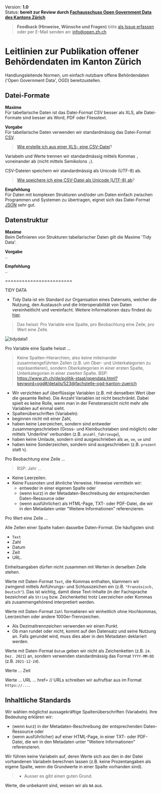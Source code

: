 
Version: **1.0** <br>
Status: **bereit zur Review durch [Fachausschuss Open Government Data des Kantons Zürich](https://www.zh.ch/de/direktion-der-justiz-und-des-innern/statistisches-amt/open-government-data/fachausschuss-open-government-data.html#910522844)**

> **Feedback (Hinweise, Wünsche und Fragen)** bitte [als Issue erfassen](https://github.com/openZH/mdd-ogd-handbook/issues) oder per E-Mail senden an: info@open.zh.ch


# Leitlinien zur Publikation offener Behördendaten im Kanton Zürich

Handlungsleitende Normen, um einfach nutzbare offene Behördendaten ('Open Government Data', OGD) bereitzustellen.

## Datei-Formate

**Maxime** <br>
Für tabellarische Daten ist das Datei-Format CSV besser als XLS, alle Datei-Formate sind besser als Word, PDF oder Fliesstext.

**Vorgabe** <br>
Für tabellarische Daten verwenden wir standardmässig das Datei-Format [CSV](http://opendatahandbook.org/glossary/en/terms/csv/). <br>
> [Wie erstelle ich aus einer XLS- eine CSV-Datei](https://github.com/openZH/mdd-ogd-handbook/blob/main/publikationsleitlinien/UTF-8-kodieren.md)? <br>

Variabeln und Werte trennen wir standardmässig mittels Kommas `,` voneinander ab (nicht mittels Semikolons `;`). <br>

CSV-Dateien speichern wir standardmässig als Unicode (UTF-8) ab. <br>
> [Wie speichere ich eine CSV-Datei als Unicode (UTF-8) ab](https://github.com/openZH/mdd-ogd-handbook/blob/main/publikationsleitlinien/UTF-8-kodieren.md)?

**Empfehlung** <br>
Für Daten mit komplexen Strukturen und/oder um Daten einfach zwischen Programmen und Systemen zu übertragen, eignet sich das Datei-Format [JSON](http://opendatahandbook.org/glossary/en/terms/json/) sehr gut.

## Datenstruktur

**Maxime** <br>
Beim Definieren von Strukturen tabellarischer Daten gilt die Maxime 'Tidy Data'.

**Vorgabe** <br>
..

**Empfehlung** <br>
..

========================

TIDY DATA


- Tidy Data ist ein Standard zur Organisation eines Datensets, welcher die Nutzung, den Austausch und die Interoperabilität von Daten vereinheitlicht und vereinfacht. Weitere Informationen dazu findest du [hier](https://github.com/openZH/mdd-ogd-handbook/blob/main/publikationsleitlinien/warum_tidy_data.md). 

> Das heisst: Pro Variable eine Spalte, pro Beobachtung eine Zeile, pro Wert eine Zelle.   

![tidydata1](https://www.produnis.de/R/images/TidyData1.png)

Pro Variable eine Spalte heisst ...



> Keine Spalten-Hierarchien, also keine miteinander zusammengeführten Zellen (z.B. um Ober- und Unterkategorien zu repräsentieren), sondern Oberkategorien in einer ersten Spalte, Unterkategorien in einer zweiten Spalte.
> BSP: https://www.zh.ch/de/politik-staat/opendata.html?keyword=ogd#/details/523@fachstelle-ogd-kanton-zuerich
- Wir verzichten auf überflüssige Variablen (z.B. mit denselben Wert über die gesamte Reihe). Die Anzahl Variablen ist nicht beschränkt. Dabei spielt es keine Rolle, wenn man in der Fensteransicht nicht mehr alle Variablen auf einmal sieht. 
- Spaltenüberschriften (Variabeln):
- beginnen nicht mit einer Zahl,
- haben keine Leerzeichen, sondern sind entweder zusammengeschrieben (Gross- und Kleinbuchstaben sind möglich) oder mittels 'Underline' verbunden (z.B. `anzahl_fahrzeuge`),
- haben keine Umlaute, sondern sind ausgeschrieben als `ae`, `oe`, `ue` und
- haben keine Sonderzeichen, sondern sind ausgeschrieben (z.B. `prozent` statt `%`).

Pro Beobachtung eine Zeile ...

> BSP: Jahr ...
- Keine Leerzeilen.
- Keine Fussnoten und ähnliche Verweise. Hinweise vermitteln wir:
   - entweder in einer eigenen Spalte oder
   - (wenn kurz) in der Metadaten-Beschreibung der entsprechenden Daten-Ressource oder
   - (wenn ausführlicher) als HTML-Page, TXT- oder PDF-Datei, die wir in den Metadaten unter "Weitere Informationen" referenzieren.

Pro Wert eine Zelle ...

Alle Zellen einer Spalte haben dasselbe Daten-Format. Die häufigsten sind: 
- `Text`
- Zahl
- Datum
- Zeit
- URL.

Einheitsangaben dürfen nicht zusammen mit Werten in derselben Zelle stehen.

Werte mit Daten-Format `Text`, die Kommas enthalten, klammern wir zwingend mittels Anführungs- und Schlusszeichen ein (z.B. `"Französisch, Deutsch"`). Das ist wichtig, damit diese Text-Inhalte (in der Fachsprache bezeichnet als `String` bzw. Zeichenkette) trotz Leerzeichen oder Kommas als zusammengehörend interpretiert werden. 

Werte mit Daten-Format `Zahl` formatieren wir einheitlich ohne Hochkommas, Leerzeichen oder andere 1000er-Trennzeichen.
- Als Dezimaltrennzeichen verwenden wir einen Punkt.
- Ob man rundet oder nicht, kommt auf den Datensatz und seine Nutzung an. Falls gerundet wird, muss dies aber in den Metadaten deklariert werden.

Werte mit Daten-Format `Datum` geben wir nicht als Zeichenketten (z.B. `24. Dez. 2021`) an, sondern verwenden standardmässig das Format `YYYY-MM-DD` (z.B. `2021-12-24`).

Werte ... Zeit

Werte ... URL ... href= // URLs schreiben wir aufrufbar aus im Format `https://...`.


## Inhaltliche Standards

Wir wählen möglichst aussagekräftige Spaltenüberschriften (Variabeln). Ihre Bedeutung erklären wir:
- (wenn kurz) in der Metadaten-Beschreibung der entsprechenden Daten-Ressource oder
- (wenn ausführlicher) auf einer HTML-Page, in einer TXT- oder PDF-Datei, die wir in den Metadaten unter "Weitere Informationen" referenzieren.

Wir führen keine Variabeln auf, deren Werte sich aus den in der Datei vorhandenen Variabeln berechnen lassen (z.B. keine Prozentangaben als eigene Spalte, wenn die  Grundwerte in einer Spalte vorhanden sind).

> - Ausser es gibt einen guten Grund.

Werte, die unbekannt sind, weisen wir als `NA` aus.
